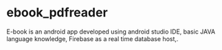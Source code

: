 # ebook_pdfreader
E-book is an android app developed using android studio IDE, basic JAVA language knowledge, Firebase as a real time database host,.
